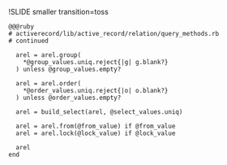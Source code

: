 !SLIDE smaller transition=toss

    @@@ruby
    # activerecord/lib/active_record/relation/query_methods.rb 
    # continued

      arel = arel.group(
        *@group_values.uniq.reject{|g| g.blank?}
      ) unless @group_values.empty?
    
      arel = arel.order(
        *@order_values.uniq.reject{|o| o.blank?}
      ) unless @order_values.empty?

      arel = build_select(arel, @select_values.uniq)

      arel = arel.from(@from_value) if @from_value
      arel = arel.lock(@lock_value) if @lock_value

      arel
    end 
